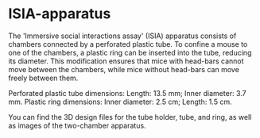 # ISIA-apparatus
The 'Immersive social interactions assay' (ISIA) apparatus consists of chambers connected by a perforated plastic tube. To confine a mouse to one of the chambers, a plastic ring can be inserted into the tube, reducing its diameter. This modification ensures that mice with head-bars cannot move between the chambers, while mice without head-bars can move freely between them.

Perforated plastic tube dimensions: Length: 13.5 mm; Inner diameter: 3.7 mm.
Plastic ring dimensions: Inner diameter: 2.5 cm; Length: 1.5 cm.

You can find the 3D design files for the tube holder, tube, and ring, as well as images of the two-chamber apparatus.

